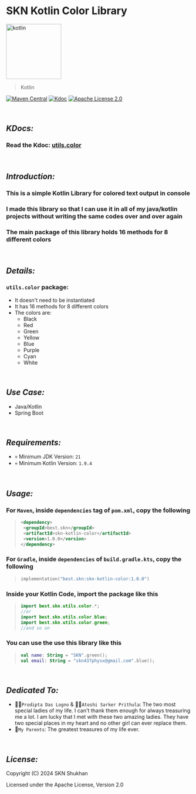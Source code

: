 # SKN Kotlin Color Library

<img width="150px" src="https://firebasestorage.googleapis.com/v0/b/skn-ultimate-project-la437.appspot.com/o/GitHub%20Library%2F10-Kotlin-SKC.svg?alt=media&token=6ff69423-3bcf-4148-a38f-5c3d9dad0099" alt="kotlin" />

> Kotlin

[![Maven Central](https://img.shields.io/maven-central/v/best.skn/skn-kotlin-color)](https://central.sonatype.com/artifact/best.skn/skn-kotlin-color) [![Kdoc](https://javadoc.io/badge2/best.skn/skn-kotlin-color/1.0.0/javadoc.svg)](https://javadoc.io/doc/best.skn/skn-kotlin-color/1.0.0) [![Apache License 2.0](https://img.shields.io/badge/License-Apache_2.0-blue.svg)](https://opensource.org/licenses/Apache-2.0)

&nbsp;

## **_KDocs:_**

### Read the Kdoc: [utils.color](https://javadoc.io/doc/best.skn/skn-kotlin-color/latest/skn-kotlin-color/utils.color/index.html)

&nbsp;

## **_Introduction:_**

### This is a simple Kotlin Library for colored text output in console

### I made this library so that I can use it in all of my java/kotlin projects without writing the same codes over and over again

### The main package of this library holds 16 methods for 8 different colors

&nbsp;

## **_Details:_**

### **`utils.color` package:**

- It doesn't need to be instantiated
- It has 16 methods for 8 different colors
- The colors are:
  - Black
  - Red
  - Green
  - Yellow
  - Blue
  - Purple
  - Cyan
  - White

&nbsp;

## **_Use Case:_**

- Java/Kotlin
- Spring Boot

&nbsp;

## **_Requirements:_**

- 💀 Minimum JDK Version: `21`
- 💀 Minimum Kotlin Version: `1.9.4`

&nbsp;

## **_Usage:_**

### For `Maven`, inside `dependencies` tag of `pom.xml`, copy the following

> ```xml
> <dependency>
>  <groupId>best.skn</groupId>
>  <artifactId>skn-kotlin-color</artifactId>
>  <version>1.0.0</version>
> </dependency>
> ```

### For `Gradle`, inside `dependencies` of `build.gradle.kts`, copy the following

> ```kotlin
> implementation("best.skn:skn-kotlin-color:1.0.0")
> ```

### Inside your Kotlin Code, import the package like this

> ```kotlin
> import best.skn.utils.color.*;
> //or
> import best.skn.utils.color.blue;
> import best.skn.utils.color.green;
> //and so on
> ```

### You can use the use this library like this

> ```kotlin
> val name: String = "SKN".green();
> val email: String = "skn437physx@gmail.com".blue();
> ```

&nbsp;

## **_Dedicated To:_**

- 👩‍🎨`Prodipta Das Logno` & 🧛‍♀️`Atoshi Sarker Prithula`: The two most special ladies of my life. I can't thank them
  enough for always treasuring me a lot. I am lucky that I met with these two amazing ladies. They have two special
  places in my heart and no other girl can ever replace them.
- 💯`My Parents`: The greatest treasures of my life ever.

&nbsp;

## **_License:_**

Copyright (C) 2024 SKN Shukhan

Licensed under the Apache License, Version 2.0
